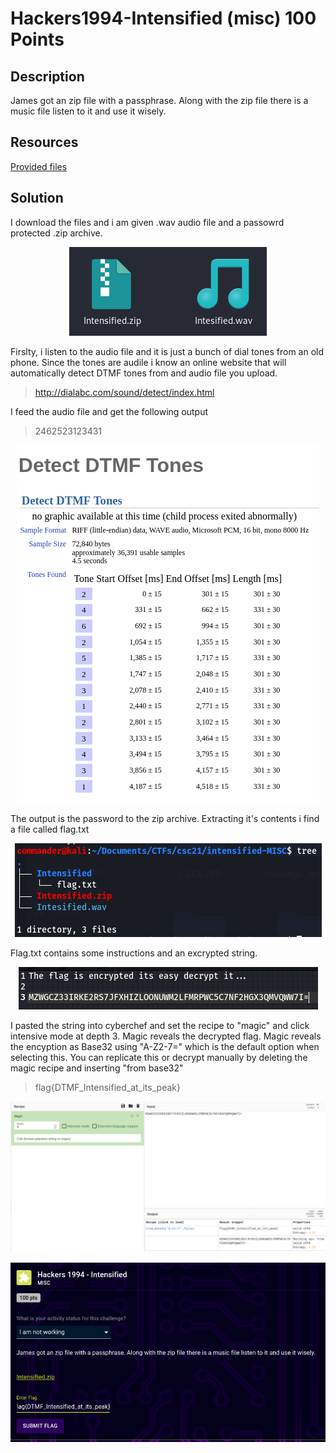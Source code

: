 # Hackers1994-Intensified (misc) 100 Points 

## Description

James got an zip file with a passphrase. Along with the zip file there is a music file listen to it and use it wisely.

## Resources

[Provided files]()

## Solution

I download the files and i am given .wav audio file and a passowrd protected .zip archive.
<p align="center"><img src="_images/1files.png"></p>

Firslty, i listen to the audio file and it is just a bunch of dial tones from an old phone. Since the tones are audile i know an online website that will automatically detect DTMF tones from and audio file you upload.
>http://dialabc.com/sound/detect/index.html

I feed the audio file and get the following output
>2462523123431
<p align="center"><img src="_images/2detectTones.png"></p>

The output is the password to the zip archive. Extracting it's contents i find a file called flag.txt
<p align="center"><img src="_images/3tree.png"></p>

Flag.txt contains some instructions and an excrypted string. 
<p align="center"><img src="_images/4encFlag.png"></p>

I pasted the string into cyberchef and set the recipe to "magic" and click intensive mode at depth 3. Magic reveals the decrypted flag. Magic reveals the encyption as Base32 using "A-Z2-7=" which is the default option when selecting this. You can replicate this or decrypt manually by deleting the magic recipe and inserting "from base32"
>flag{DTMF_Intensified_at_its_peak}
<p align="center"><img src="_images/5magic.png"></p>
<p align="center"><img src="_images/6profit.png"></p>

